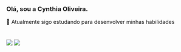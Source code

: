### Olá, sou a Cynthia Oliveira.

🔭 Atualmente sigo estudando para desenvolver minhas habilidades 


 #
 
<div> 
  
  <a href = "mailto:cynthiaserraodeoliveira@gmail.com"><img src="https://img.shields.io/badge/-Gmail-%23333?style=for-the-badge&logo=gmail&logoColor=white" target="_blank"></a>
  <a href="https://www.linkedin.com/in/cynthia-oliveira-233b67230" target="_blank"><img src="https://img.shields.io/badge/-LinkedIn-%230077B5?style=for-the-badge&logo=linkedin&logoColor=white" target="_blank"></a> 
  
